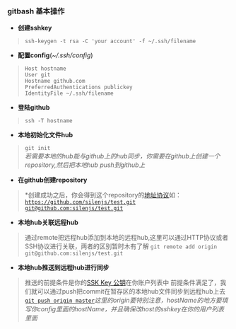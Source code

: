 ### gitbash 基本操作  ###
- **创建sshkey**   
>`ssh-keygen -t rsa -C 'your account' -f ~/.ssh/filename`

-  **配置config**(*~/.ssh/config*)   
>`Host hostname`     
 `User git`      
 `Hostname github.com`    
 `PreferredAuthentications publickey`   
 `IdentityFile ~/.ssh/filename`

- **登陆github**   
>`ssh -T hostname`

- **本地初始化文件hub**   
>`git init`   
 *若需要本地的hub能与github上的hub同步，你需要在github上创建一个repository,然后把本地hub push到github上*

- **在github创建repository**   
>*创建成功之后，你会得到这个repository的[地址协议](# "本人随便起的")如：
 [`https://github.com/silenjs/test.git`](# "HTTP协议")   
 [`git@github.com:silenjs/test.git`](# "SSH协议")

- **本地hub关联远程hub**   
>通过remote把远程hub添加到本地的远程hub,这里可以通过HTTP协议或者SSH协议进行关联，两者的区别暂时木有了解
 `git remote add origin git@github.com:silenjs/test.git`

- **本地hub推送到远程hub进行同步**   
> 推送的前提条件是你的[SSK Key 公钥](# "详见上文关于sshkey一节")在你账户列表中
 前提条件满足了，我们就可以通过push把commit在暂存区的本地hub文件同步到远程hub上去
 [`git push origin master`](# "把本地hub推送到origin指定的远程hub上的master分支")*这里的origin要特别注意，hostName的地方要填写你config里面的hostName，并且确保改host的sshkey在你的用户列表里面*

